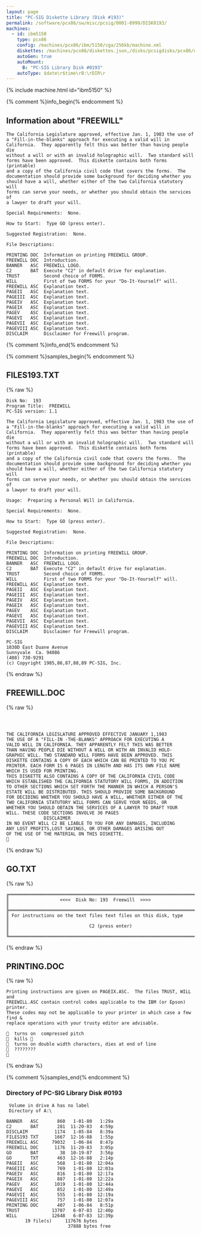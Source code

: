 ```yaml
---
layout: page
title: "PC-SIG Diskette Library (Disk #193)"
permalink: /software/pcx86/sw/misc/pcsig/0001-0999/DISK0193/
machines:
  - id: ibm5150
    type: pcx86
    config: /machines/pcx86/ibm/5150/cga/256kb/machine.xml
    diskettes: /machines/pcx86/diskettes.json,/disks/pcsigdisks/pcx86/diskettes.json
    autoGen: true
    autoMount:
      B: "PC-SIG Library Disk #0193"
    autoType: $date\r$time\rB:\rDIR\r
---
```


{% include machine.html id="ibm5150" %}

{% comment %}info_begin{% endcomment %}

## Information about "FREEWILL"

    The California Legislature approved, effective Jan. 1, 1983 the use of
    a "Fill-in-the-blanks" approach for executing a valid will in
    California.  They apparently felt this was better than having people die
    without a will or with an invalid holographic will.  Two standard will
    forms have been approved.  This diskette contains both forms (printable)
    and a copy of the California civil code that covers the forms.  The
    documentation should provide some background for deciding whether you
    should have a will, whether either of the two California statutory will
    forms can serve your needs, or whether you should obtain the services of
    a lawyer to draft your will.
    
    Special Requirements:  None.
    
    How to Start:  Type GO (press enter).
    
    Suggested Registration:  None.
    
    File Descriptions:
    
    PRINTING DOC  Information on printing FREEWILL GROUP.
    FREEWILL DOC  Introduction.
    BANNER   ASC  FREEWILL LOGO.
    C2       BAT  Execute "C2" in default drive for explanation.
    TRUST         Second choice of FORMS.
    WILL          First of two FORMS for your "Do-It-Yourself" will.
    FREEWILL ASC  Explanation text.
    PAGEII   ASC  Explanation text.
    PAGEIII  ASC  Explanation text.
    PAGEIV   ASC  Explanation text.
    PAGEIX   ASC  Explanation text.
    PAGEV    ASC  Explanation text.
    PAGEVI   ASC  Explanation text.
    PAGEVII  ASC  Explanation text.
    PAGEVIII ASC  Explanation text.
    DISCLAIM      Disclaimer for Freewill program.
{% comment %}info_end{% endcomment %}

{% comment %}samples_begin{% endcomment %}

## FILES193.TXT

{% raw %}
```
Disk No:  193
Program Title:  FREEWILL
PC-SIG version: 1.1

The California Legislature approved, effective Jan. 1, 1983 the use of
a "Fill-in-the-blanks" approach for executing a valid will in
California.  They apparently felt this was better than having people die
without a will or with an invalid holographic will.  Two standard will
forms have been approved.  This diskette contains both forms (printable)
and a copy of the California civil code that covers the forms.  The
documentation should provide some background for deciding whether you
should have a will, whether either of the two California statutory will
forms can serve your needs, or whether you should obtain the services of
a lawyer to draft your will.

Usage:  Preparing a Personal Will in California.

Special Requirements:  None.

How to Start:  Type GO (press enter).

Suggested Registration:  None.

File Descriptions:

PRINTING DOC  Information on printing FREEWILL GROUP.
FREEWILL DOC  Introduction.
BANNER   ASC  FREEWILL LOGO.
C2       BAT  Execute "C2" in default drive for explanation.
TRUST         Second choice of FORMS.
WILL          First of two FORMS for your "Do-It-Yourself" will.
FREEWILL ASC  Explanation text.
PAGEII   ASC  Explanation text.
PAGEIII  ASC  Explanation text.
PAGEIV   ASC  Explanation text.
PAGEIX   ASC  Explanation text.
PAGEV    ASC  Explanation text.
PAGEVI   ASC  Explanation text.
PAGEVII  ASC  Explanation text.
PAGEVIII ASC  Explanation text.
DISCLAIM      Disclaimer for Freewill program.

PC-SIG
1030D East Duane Avenue
Sunnyvale  Ca. 94086
(408) 730-9291
(c) Copyright 1985,86,87,88,89 PC-SIG, Inc.

```
{% endraw %}

## FREEWILL.DOC

{% raw %}
```



THE CALIFORNIA LEGISLATURE APPROVED EFFECTIVE JANUARY 1,1983
THE USE OF A "FILL-IN -THE-BLANKS" APPROACH FOR EXECUTING A
VALID WILL IN CALIFORNIA. THEY APPARENTLY FELT THIS WAS BETTER
THAN HAVING PEOPLE DIE WITHOUT A WILL OR WITH AN INVALID HOLO-
GRAPHIC WILL. TWO STANDARD WILL FORMS HAVE BEEN APPROVED. THIS
DISKETTE CONTAINS A COPY OF EACH WHICH CAN BE PRINTED TO YOU PC
PRINTER. EACH FORM IS 6 PAGES IN LENGTH AND HAS ITS OWN FILE NAME
WHICH IS USED FOR PRINTING.
THIS DISKETTE ALSO CONTAINS A COPY OF THE CALIFORNIA CIVIL CODE
WHICH ESTABLISHED THE CALIFORNIA STATUTORY WILL FORMS, IN ADDITION
TO OTHER SECTIONS WHICH SET FORTH THE MANNER IN WHICH A PERSON'S
ESTATE WILL BE DISTRIBUTED. THIS SHOULD PROVIDE SOME BACKGROUND
FOR DECIDING WHETHER YOU SHOULD HAVE A WILL, WHETHER EITHER OF THE
TWO CALIFORNIA STATUTORY WILL FORMS CAN SERVE YOUR NEEDS, OR
WHETHER YOU SHOULD OBTAIN THE SERVICES OF A LAWYER TO DRAFT YOUR
WILL. THESE CODE SECTIONS INVOLVE 30 PAGES
			  DISCLAIMER
IN NO EVENT WILL C2 BE LIABLE TO YOU FOR ANY DAMAGES, INCLUDING
ANY LOST PROFITS,LOST SAVINGS, OR OTHER DAMAGES ARISING OUT
OF THE USE OF THE MATERIAL ON THIS DISKETTE.

```
{% endraw %}

## GO.TXT

{% raw %}
```
╔═════════════════════════════════════════════════════════════════════════╗
║                   <<<<  Disk No: 193  Freewill  >>>>                    ║
╠═════════════════════════════════════════════════════════════════════════╣
║ For instructions on the text files text files on this disk, type        ║
║                              C2 (press enter)                           ║
╚═════════════════════════════════════════════════════════════════════════╝
```
{% endraw %}

## PRINTING.DOC

{% raw %}
```
Printing instructions are given on PAGEIX.ASC.  The files TRUST, WILL and
FREEWILL.ASC contain control codes applicable to the IBM (or Epson) printer.
These codes may not be applicable to your printer in which case a few find &
replace operations with your trusty editor are advisable.

  turns on  compressed pitch
  kills 
  turns on double width characters, dies at end of line
  ????????

```
{% endraw %}

{% comment %}samples_end{% endcomment %}

### Directory of PC-SIG Library Disk #0193

     Volume in drive A has no label
     Directory of A:\

    BANNER   ASC       860   1-01-80   1:29a
    C2       BAT       281  11-20-83   4:59p
    DISCLAIM          1174   1-05-84   8:39a
    FILES193 TXT      1667  12-16-88   1:55p
    FREEWILL ASC     79032   1-06-84   8:47p
    FREEWILL DOC      1176  11-20-83   3:05p
    GO       BAT        38  10-19-87   3:56p
    GO       TXT       463  12-16-88   2:14p
    PAGEII   ASC       568   1-01-80  12:04a
    PAGEIII  ASC       769   1-01-80  12:03a
    PAGEIV   ASC       816   1-01-80  12:17a
    PAGEIX   ASC       887   1-01-80  12:22a
    PAGEV    ASC      1019   1-01-80  12:44a
    PAGEVI   ASC       852   1-01-80  12:49a
    PAGEVII  ASC       555   1-01-80  12:19a
    PAGEVIII ASC       757   1-01-80  12:07a
    PRINTING DOC       407   1-06-84   8:51p
    TRUST            13707   6-07-83  12:40p
    WILL             12648   6-07-83  12:39p
           19 file(s)     117676 bytes
                           37888 bytes free

